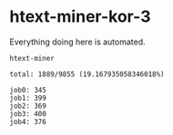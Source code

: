 # htext-miner-kor-3

Everything doing here is automated.

```
htext-miner

total: 1889/9855 (19.167935058346018%)

job0: 345
job1: 399
job2: 369
job3: 400
job4: 376
```